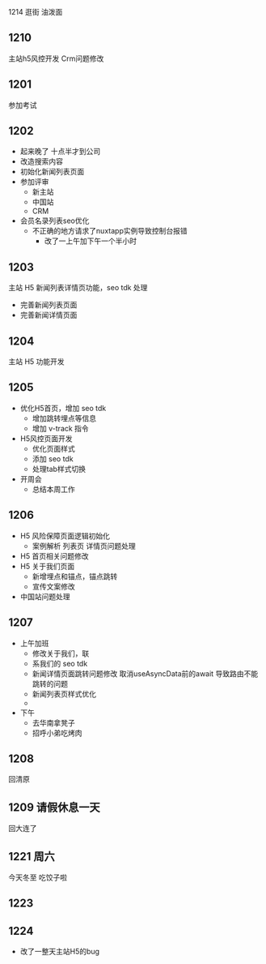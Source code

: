1214
逛街
油泼面

## 1210

主站h5风控开发
Crm问题修改

## 1201

参加考试

## 1202

- 起来晚了 十点半才到公司
- 改造搜索内容
- 初始化新闻列表页面
- 参加评审
  - 新主站
  - 中国站
  - CRM
- 会员名录列表seo优化
  - 不正确的地方请求了nuxtapp实例导致控制台报错
    - 改了一上午加下午一个半小时

## 1203

主站 H5 新闻列表详情页功能，seo tdk 处理

- 完善新闻列表页面
- 完善新闻详情页面

## 1204

主站 H5 功能开发

## 1205

- 优化H5首页，增加 seo tdk
  - 增加跳转埋点等信息
  - 增加 v-track 指令
- H5风控页面开发
  - 优化页面样式
  - 添加 seo tdk
  - 处理tab样式切换
- 开周会
  - 总结本周工作

## 1206

- H5 风险保障页面逻辑初始化
  - 案例解析 列表页 详情页问题处理
- H5 首页相关问题修改
- H5 关于我们页面
  - 新增埋点和锚点，锚点跳转
  - 宣传文案修改
- 中国站问题处理

## 1207

- 上午加班
  - 修改关于我们，联
  - 系我们的 seo tdk
  - 新闻详情页面跳转问题修改 取消useAsyncData前的await 导致路由不能跳转的问题
  - 新闻列表页样式优化
  -
- 下午
  - 去华南拿凳子
  - 招呼小弟吃烤肉

## 1208

回清原

## 1209 请假休息一天

回大连了

## 1221 周六

今天冬至
吃饺子啦

## 1223

## 1224

- 改了一整天主站H5的bug
